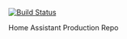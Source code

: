 [![Build Status](https://travis-ci.org/flamingotter/HASS.svg?branch=master)](https://travis-ci.org/flamingotter/HASS)

Home Assistant Production Repo
